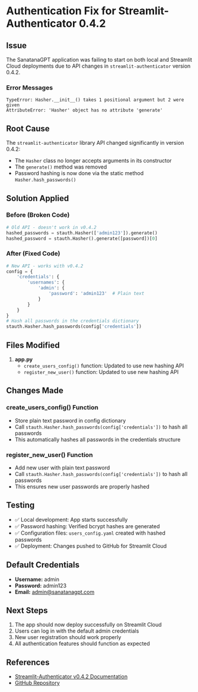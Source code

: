 # Authentication Fix for Streamlit-Authenticator 0.4.2

## Issue
The SanatanaGPT application was failing to start on both local and Streamlit Cloud deployments due to API changes in `streamlit-authenticator` version 0.4.2.

### Error Messages
```
TypeError: Hasher.__init__() takes 1 positional argument but 2 were given
AttributeError: 'Hasher' object has no attribute 'generate'
```

## Root Cause
The `streamlit-authenticator` library API changed significantly in version 0.4.2:
- The `Hasher` class no longer accepts arguments in its constructor
- The `generate()` method was removed
- Password hashing is now done via the static method `Hasher.hash_passwords()`

## Solution Applied

### Before (Broken Code)
```python
# Old API - doesn't work in v0.4.2
hashed_passwords = stauth.Hasher(['admin123']).generate()
hashed_password = stauth.Hasher().generate([password])[0]
```

### After (Fixed Code)
```python
# New API - works with v0.4.2
config = {
    'credentials': {
        'usernames': {
            'admin': {
                'password': 'admin123'  # Plain text
            }
        }
    }
}
# Hash all passwords in the credentials dictionary
stauth.Hasher.hash_passwords(config['credentials'])
```

## Files Modified
1. **app.py**
   - `create_users_config()` function: Updated to use new hashing API
   - `register_new_user()` function: Updated to use new hashing API

## Changes Made

### create_users_config() Function
- Store plain text password in config dictionary
- Call `stauth.Hasher.hash_passwords(config['credentials'])` to hash all passwords
- This automatically hashes all passwords in the credentials structure

### register_new_user() Function
- Add new user with plain text password
- Call `stauth.Hasher.hash_passwords(config['credentials'])` to hash all passwords
- This ensures new user passwords are properly hashed

## Testing
- ✅ Local development: App starts successfully
- ✅ Password hashing: Verified bcrypt hashes are generated
- ✅ Configuration files: `users_config.yaml` created with hashed passwords
- ✅ Deployment: Changes pushed to GitHub for Streamlit Cloud

## Default Credentials
- **Username:** admin
- **Password:** admin123
- **Email:** admin@sanatanagpt.com

## Next Steps
1. The app should now deploy successfully on Streamlit Cloud
2. Users can log in with the default admin credentials
3. New user registration should work properly
4. All authentication features should function as expected

## References
- [Streamlit-Authenticator v0.4.2 Documentation](https://pypi.org/project/streamlit-authenticator/)
- [GitHub Repository](https://github.com/mkhorasani/Streamlit-Authenticator) 